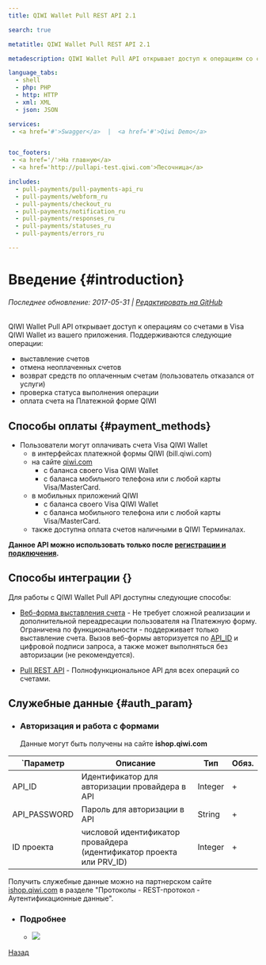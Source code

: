 ```yaml
---
title: QIWI Wallet Pull REST API 2.1

search: true

metatitle: QIWI Wallet Pull REST API 2.1

metadescription: QIWI Wallet Pull API открывает доступ к операциям со счетами в Visa QIWI Wallet из вашего приложения. Поддерживаются операции выставления и отмены счетов, возврата средств по счетам, а также проверки статуса выполнения операций.

language_tabs:
  - shell
  - php: PHP
  - http: HTTP
  - xml: XML 
  - json: JSON

services:
 - <a href='#'>Swagger</a>  |  <a href='#'>Qiwi Demo</a>


toc_footers:
 - <a href='/'>На главную</a>
 - <a href='http://pullapi-test.qiwi.com'>Песочница</a>

includes:
  - pull-payments/pull-payments-api_ru
  - pull-payments/webform_ru
  - pull-payments/checkout_ru
  - pull-payments/notification_ru
  - pull-payments/responses_ru
  - pull-payments/statuses_ru
  - pull-payments/errors_ru

---
```


# Введение {#introduction}

###### Последнее обновление: 2017-05-31 | [Редактировать на GitHub](https://github.com/QIWI-API/pull-payments-docs/blob/master/pullrest_ru.html.md)

QIWI Wallet Pull API открывает доступ к операциям со счетами в Visa QIWI Wallet из вашего приложения. Поддерживаются следующие операции:

* выставление счетов
* отмена неоплаченных счетов
* возврат средств по оплаченным счетам (пользователь отказался от услуги)
* проверка статуса выполнения операции
* оплата счета на Платежной форме QIWI

## Способы оплаты {#payment_methods}

* Пользователи могут оплачивать счета Visa QIWI Wallet
  * в интерфейсах платежной формы QIWI (bill.qiwi.com)
  * на сайте [qiwi.com](#https://qiwi.com)
    * с баланса своего Visa QIWI Wallet
    * с баланса мобильного телефона или с любой карты Visa/MasterCard.
  * в мобильных приложений QIWI
    * с баланса своего Visa QIWI Wallet
    * с баланса мобильного телефона или с любой карты Visa/MasterCard.
  * также доступна оплата счетов наличными в QIWI Терминалах.

**Данное API можно использовать только после [регистрации и подключения](https://ishop.qiwi.com).**

## Способы интеграции {}

Для работы с QIWI Wallet Pull API доступны следующие способы:

* [Веб-форма выставления счета](#webform_ru) - Не требует сложной реализации и дополнительной переадресации пользователя на Платежную форму. Ограничена по функциональности - поддерживает только выставление счета. Вызов веб-формы авторизуется по [API_ID](#auth_param) и цифровой подписи запроса, а также может выполняться без авторизации (не рекомендуется).

* [Pull REST API](#pull-payments-api_ru) - Полнофункциональное API для всех операций со счетами.

## Служебные данные {#auth_param}

<ul class="nestedList params">
    <li><h3>Авторизация и работа с формами</h3><span>Данные могут быть получены на сайте <strong>ishop.qiwi.com</strong></span>
    </li>
</ul>

`Параметр|Описание|Тип|Обяз.
 ---------|--------|---|------
 API_ID | Идентификатор для авторизации провайдера в API | Integer| +
 API_PASSWORD | Пароль для авторизации в API| String | +
 ID проекта | числовой идентификатор провайдера (идентификатор проекта или PRV_ID) | Integer | +



<aside class="notice">
Получить служебные данные можно на партнерском сайте <a href='http://ishop.qiwi.com'>ishop.qiwi.com</a> в разделе "Протоколы - REST-протокол - Аутентификационные данные".

<ul class="nestedList notice_image">
    <li><h3>Подробнее</h3>
        <ul>
             <li><img src="images/pull_rest_auth.png" /></li>
        </ul>
    </li>
</ul>

</aside>

<a href="#" onclick="history.back(); return false">Назад</a>
